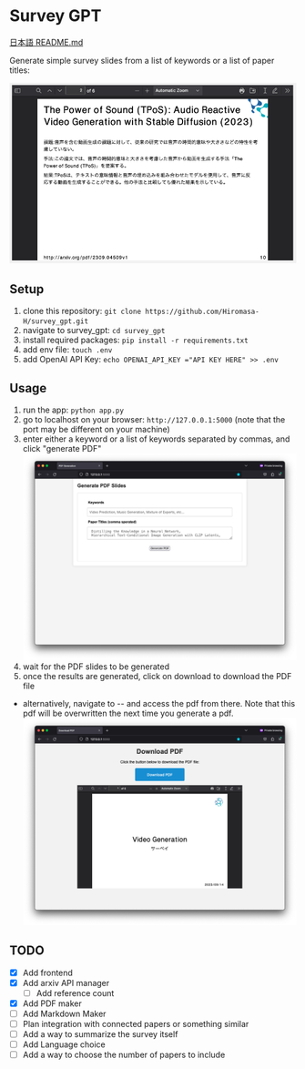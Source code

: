 # Survey GPT

[日本語 README.md](README_JA.md)

Generate simple survey slides from a list of keywords or a list of paper titles:

![](img3.png)

## Setup
1. clone this repository: `git clone https://github.com/Hiromasa-H/survey_gpt.git`
2. navigate to survey_gpt: `cd survey_gpt`
3. install required packages: `pip install -r requirements.txt`
4. add env file: `touch .env`
5. add OpenAI API Key: `echo OPENAI_API_KEY ="API KEY HERE" >> .env`

## Usage
1. run the app: `python app.py`
2. go to localhost on your browser: `http://127.0.0.1:5000` (note that the port may be different on your machine)
3. enter either a keyword or a list of keywords separated by commas, and click "generate PDF"
![](img1.png)
1. wait for the PDF slides to be generated
2. once the results are generated, click on download to download the PDF file
  - alternatively, navigate to -- and access the pdf from there. Note that this pdf will be overwritten the next time you generate a pdf.
  ![](img2.png)



## TODO

- [x] Add frontend
- [x] Add arxiv API manager
  - [ ] Add reference count
- [x] Add PDF maker
- [ ] Add Markdown Maker
- [ ] Plan integration with connected papers or something similar
- [ ] Add a way to summarize the survey itself 
- [ ] Add Language choice
- [ ] Add a way to choose the number of papers to include